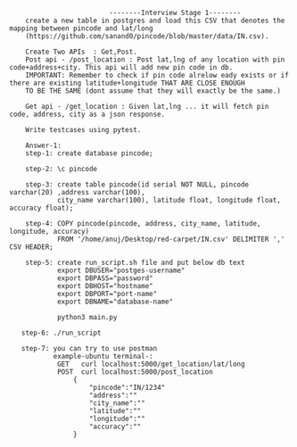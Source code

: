                              --------Interview Stage 1--------
        create a new table in postgres and load this CSV that denotes the mapping between pincode and lat/long 
        (https://github.com/sanand0/pincode/blob/master/data/IN.csv).

        Create Two APIs  : Get,Post.
        Post api - /post_location : Post lat,lng of any location with pin code+address+city. This api will add new pin code in db.  
        IMPORTANT: Remember to check if pin code alrelow eady exists or if there are existing latitude+longitude THAT ARE CLOSE ENOUGH 
        TO BE THE SAME (dont assume that they will exactly be the same.)
 
        Get api - /get_location : Given lat,lng ... it will fetch pin code, address, city as a json response.
 
        Write testcases using pytest.

        Answer-1:
        step-1: create database pincode;
        
        step-2: \c pincode
        
        step-3: create table pincode(id serial NOT NULL, pincode varchar(20) ,address varchar(100), 
                city_name varchar(100), latitude float, longitude float, accuracy float); 
        
        step-4: COPY pincode(pincode, address, city_name, latitude, longitude, accuracy) 
                FROM '/home/anuj/Desktop/red-carpet/IN.csv' DELIMITER ',' CSV HEADER;
        
        step-5: create run_script.sh file and put below db text        
                export DBUSER="postges-username"
                export DBPASS="password"
                export DBHOST="hostname"
                export DBPORT="port-name"
                export DBNAME="database-name"
                
                python3 main.py

       step-6: ./run_script
       
       step-7: you can try to use postman
               example-ubuntu terminal-:
                GET   curl localhost:5000/get_location/lat/long 
                POST  curl localhost:5000/post_location
                    {
                        "pincode":"IN/1234"
                        "address":""
                        "city_name":""
                        "latitude":""
                        "longitude":""
                        "accuracy":""
                    }

